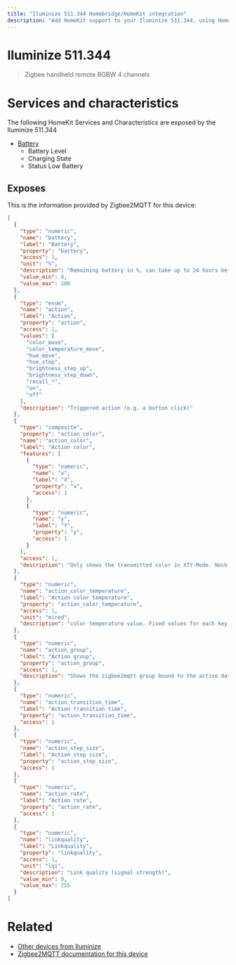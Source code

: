 ```yaml
---
title: "Iluminize 511.344 Homebridge/HomeKit integration"
description: "Add HomeKit support to your Iluminize 511.344, using Homebridge, Zigbee2MQTT and homebridge-z2m."
---
```

<!---
This file has been GENERATED using src/docgen/docgen.ts
DO NOT EDIT THIS FILE MANUALLY!
-->
# Iluminize 511.344
> Zigbee handheld remote RGBW 4 channels


# Services and characteristics
The following HomeKit Services and Characteristics are exposed by
the Iluminize 511.344

* [Battery](../../battery.md)
  * Battery Level
  * Charging State
  * Status Low Battery



## Exposes

This is the information provided by Zigbee2MQTT for this device:

```json
[
  {
    "type": "numeric",
    "name": "battery",
    "label": "Battery",
    "property": "battery",
    "access": 1,
    "unit": "%",
    "description": "Remaining battery in %, can take up to 24 hours before reported.",
    "value_min": 0,
    "value_max": 100
  },
  {
    "type": "enum",
    "name": "action",
    "label": "Action",
    "property": "action",
    "access": 1,
    "values": [
      "color_move",
      "color_temperature_move",
      "hue_move",
      "hue_stop",
      "brightness_step_up",
      "brightness_step_down",
      "recall_*",
      "on",
      "off"
    ],
    "description": "Triggered action (e.g. a button click)"
  },
  {
    "type": "composite",
    "property": "action_color",
    "name": "action_color",
    "label": "Action color",
    "features": [
      {
        "type": "numeric",
        "name": "x",
        "label": "X",
        "property": "x",
        "access": 1
      },
      {
        "type": "numeric",
        "name": "y",
        "label": "Y",
        "property": "y",
        "access": 1
      }
    ],
    "access": 1,
    "description": "Only shows the transmitted color in X7Y-Mode. Noch changes possible."
  },
  {
    "type": "numeric",
    "name": "action_color_temperature",
    "label": "Action color temperature",
    "property": "action_color_temperature",
    "access": 1,
    "unit": "mired",
    "description": "color temperature value. Fixed values for each key press: 145, 175, 222, 304, 480 mired"
  },
  {
    "type": "numeric",
    "name": "action_group",
    "label": "Action group",
    "property": "action_group",
    "access": 1,
    "description": "Shows the zigbee2mqtt group bound to the active data point EP(1-4)."
  },
  {
    "type": "numeric",
    "name": "action_transition_time",
    "label": "Action transition time",
    "property": "action_transition_time",
    "access": 1
  },
  {
    "type": "numeric",
    "name": "action_step_size",
    "label": "Action step size",
    "property": "action_step_size",
    "access": 1
  },
  {
    "type": "numeric",
    "name": "action_rate",
    "label": "Action rate",
    "property": "action_rate",
    "access": 1
  },
  {
    "type": "numeric",
    "name": "linkquality",
    "label": "Linkquality",
    "property": "linkquality",
    "access": 1,
    "unit": "lqi",
    "description": "Link quality (signal strength)",
    "value_min": 0,
    "value_max": 255
  }
]
```

# Related
* [Other devices from Iluminize](../index.md#iluminize)
* [Zigbee2MQTT documentation for this device](https://www.zigbee2mqtt.io/devices/511.344.html)
